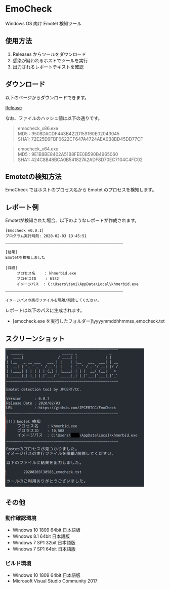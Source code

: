 # EmoCheck

Windows OS 向け Emotet 検知ツール

## 使用方法

1. Releases からツールをダウンロード
2. 感染が疑われるホストでツールを実行
3. 出力されるレポートテキストを確認

## ダウンロード

以下のページからダウンロードできます。

 [Release](https://github.com/JPCERTCC/EmoCheck/releases)

なお、ファイルのハッシュ値は以下の通りです。

> emocheck_x86.exe  
>   MD5 : 9508DACDF443B422D159160E02043045  
>   SHA1: 72E25D9FBF0622CF647A4724AEA0B8BD45DD77CF  

> emocheck_x64.exe  
>   MD5 : 9E1B8BE8402A51B8FEE0B590B4965060  
>   SHA1: 424C8B48BCA0B541827A2ADF8D70EC7104C4FC02  

## Emotetの検知方法

EmoCheck ではホストのプロセス名から Emotet のプロセスを検知します。

## レポート例

Emotetが検知された場合、以下のようなレポートが作成されます。

```txt
[Emocheck v0.0.1]
プログラム実行時刻: 2020-02-03 13:45:51
____________________________________________________

[結果]
Emotetを検知しました

[詳細]
     プロセス名    : khmerbid.exe
     プロセスID    : 6132
     イメージパス  : C:\Users\tani\AppData\Local\khmerbid.exe
____________________________________________________

イメージパスの実行ファイルを隔離/削除してください。
```

レポートは以下のパスに生成されます。

- [emocheck.exe を実行したフォルダー]\yyyymmddhhmmss_emocheck.txt

## スクリーンショット

<div align="left"><img src="./img/report_jp.png"></div>

## その他

### 動作確認環境

- Windows 10 1809 64bit 日本語版
- Windows 8.1 64bit 日本語版
- Windows 7 SP1 32bit 日本語版
- Windows 7 SP1 64bit 日本語版

### ビルド環境

- Windows 10 1809 64bit 日本語版
- Microsoft Visual Studio Community 2017

